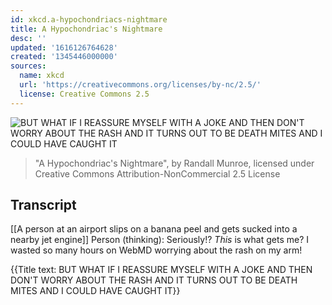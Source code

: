 ```yaml
---
id: xkcd.a-hypochondriacs-nightmare
title: A Hypochondriac's Nightmare
desc: ''
updated: '1616126764628'
created: '1345446000000'
sources:
  name: xkcd
  url: 'https://creativecommons.org/licenses/by-nc/2.5/'
  license: Creative Commons 2.5
---
```

![BUT WHAT IF I REASSURE MYSELF WITH A JOKE AND THEN DON'T WORRY ABOUT THE RASH AND IT TURNS OUT TO BE DEATH MITES AND I COULD HAVE CAUGHT IT](https://imgs.xkcd.com/comics/a_hypochondriacs_nightmare.png)
> "A Hypochondriac's Nightmare", by Randall Munroe, licensed under Creative Commons Attribution-NonCommercial 2.5 License

## Transcript
[[A person at an airport slips on a banana peel and gets sucked into a nearby jet engine]]
Person (thinking): Seriously!? *This* is what gets me? I wasted so many hours on WebMD worrying about the rash on my arm!

{{Title text: BUT WHAT IF I REASSURE MYSELF WITH A JOKE AND THEN DON'T WORRY ABOUT THE RASH AND IT TURNS OUT TO BE DEATH MITES AND I COULD HAVE CAUGHT IT}}
